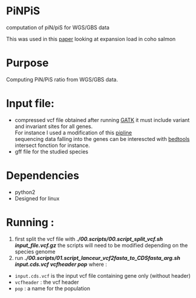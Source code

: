 # PiNPiS
computation of piN/piS for WGS/GBS data

This was used in this [paper](https://www.biorxiv.org/content/10.1101/732750v3) looking at expansion load in coho salmon 

# Purpose
Computing PiN/PiS ratio from WGS/GBS data.

# Input file: 
* compressed vcf file obtained after running [GATK](https://gatk.broadinstitute.org/hc/en-us) it must include variant and invariant sites for all genes.  
For instance I used a modification of this [pipline](https://github.com/QuentinRougemont/gatk_haplotype)  
sequencing data falling into the genes can be interescted with [bedtools](https://bedtools.readthedocs.io/en/latest/content/tools/intersect.html) intersect fonction for instance.
* gff file for the studied species

# Dependencies

* python2
* Designed for linux

# Running :

1. first split the vcf file with ***./00.scripts/00.script_split_vcf.sh input_file.vcf.gz*** 
the scripts will need to be modified depending on the species genome
2. run ***./00.scripts/01.script_lanceur_vcf2fasta_to_CDSfasta_arg.sh input.cds.vcf vcfheader pop***
where :
* `input.cds.vcf` is the input vcf file containing gene only (without header)
* `vcfheader` : the vcf header
* `pop` : a name for the population
